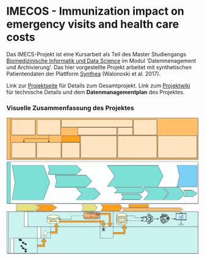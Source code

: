 # IMECOS - Immunization impact on emergency visits and health care costs
Das IMECS-Projekt ist eine Kursarbeit als Teil des Master Studiengangs [Biomedizinische Informatik und Data Science](https://www.master-bids.hs-mannheim.de/) im Modul 'Datenmenagement und Archivierung'. Das hier vorgestellte Projekt arbeitet mit synthetischen Patientendaten der Plattform [Synthea](https://synthetichealth.github.io/synthea/) (Walonoski et al. 2017).

Link zur [Projektseite](https://github.com/Fuenfgeld/ATeamDatenmanagementUndArchivierung/projects/1) für Details zum Gesamtprojekt.
Link zum [Projektwiki](https://github.com/Fuenfgeld/ATeamDatenmanagementUndArchivierung/wiki) für technische Details und dem <b>Datenmanagementplan</b> des  Projektes.


### Visuelle Zusammenfassung des Projektes
![](https://raw.githubusercontent.com/Fuenfgeld/ATeamDatenmanagementUndArchivierung/main/img/visual_project_abstract.svg)
